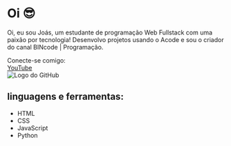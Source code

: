 # Oi 😎

Oi, eu sou Joás, um estudante de programação Web Fullstack com uma paixão por tecnologia! Desenvolvo projetos usando o Acode e sou o criador do canal BINcode | Programação.


Conecte-se comigo:  
[YouTube](https://youtube.com/@bincode-programacao?si=ZKvUd2eKBbshMHAU)  
![Logo do GitHub](https://github.githubassets.com/images/modules/logos_page/GitHub-Mark.png)

## linguagens e ferramentas:

- HTML
- CSS
- JavaScript
- Python


